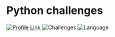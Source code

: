 # Python challenges
[![Profile Link](https://img.shields.io/badge/hackerRank-profile_link-brightgreen.svg)](https://www.hackerrank.com/weozUA) ![Challenges](https://img.shields.io/badge/Challenges-62_solved-orange.svg)  ![Language](https://img.shields.io/badge/Language-Python_3-7873ae.svg) 
